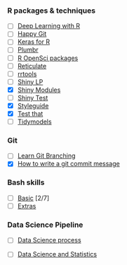 ### R packages & techniques

- [ ] [Deep Learning with R](https://blog.rstudio.com/2018/09/12/getting-started-with-deep-learning-in-r/)
- [ ] [Happy Git](https://www.rstudio.com/resources/videos/happy-git-and-gihub-for-the-user-tutorial/)
- [ ] [Keras for R](https://blog.rstudio.com/2017/09/05/keras-for-r/)
- [ ] [Plumbr](https://rviews.rstudio.com/2018/08/30/slack-and-plumber-part-one/)
- [ ] [R OpenSci packages](https://devguide.ropensci.org/)
- [ ] [Reticulate](https://rstudio.github.io/reticulate/)
- [ ] [rrtools](https://annakrystalli.me/rrtools-repro-research/intro.html)
- [ ] [Shiny LP](https://github.com/jasdumas/shinyLP)
- [x] [Shiny Modules](https://shiny.rstudio.com/articles/modules.html)
- [ ] [Shiny Test](https://github.com/rstudio/shinytest)
- [x] [Styleguide](http://style.tidyverse.org/)
- [x] [Test that](http://r-pkgs.had.co.nz/tests.html)
- [ ] [Tidymodels](https://rviews.rstudio.com/2019/06/19/a-gentle-intro-to-tidymodels/)

### Git 

- [ ] [Learn Git Branching](https://learngitbranching.js.org/)
- [x] [How to write a git commit message](https://chris.beams.io/posts/git-commit/)

### Bash skills
- [ ] [Basic](https://swcarpentry.github.io/shell-novice/)  [2/7]
- [ ] [Extras](http://swcarpentry.github.io/shell-extras/) 

### Data Science Pipeline

- [ ] [Data Science process](https://simplystatistics.org/2018/09/14/divergent-and-convergent-phases-of-data-analysis/)
- [ ] [Data Science and Statistics](https://www.youtube.com/watch?v=C1zMUjHOLr4)

